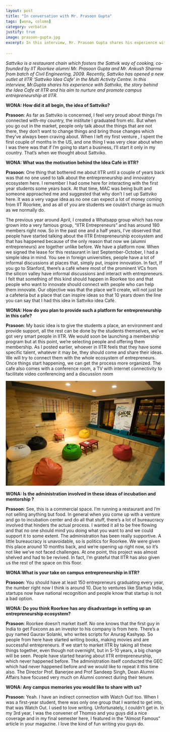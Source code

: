 ```yaml
---
layout: post
title: "In conversation with Mr. Prasoon Gupta"
tags: [wona, column]
category: verbatim
justify: true
image: prasoon-gupta.jpg
excerpt: In this interview, Mr. Prasoon Gupta shares his experience with Sattviko, the story behind the Idea Cafe at IITR and his aim to nurture and promote campus entrepreneurship at IITR.

---
```


_Sattviko is a restaurant chain which fosters the Sattvik way of cooking, co-founded by IIT Roorkee alumni Mr. Prasoon Gupta and Mr. Ankush Sharma from batch of Civil Engineering, 2009. Recently, Sattviko has opened a new outlet at IITR ‘Sattviko Idea Cafe’ in the Multi Activity Centre. In this interview, Mr.Gupta shares his experience with Sattviko, the story behind the Idea Cafe at IITR and his aim to nurture and promote campus entrepreneurship at IITR._


__WONA: How did it all begin, the idea of Sattviko?__

__Prasoon__: As far as Sattviko  is concerned, I feel very proud about things I’m connected with-my country, the institute I graduated from etc. But when you go out in the market, people only talk about the things that are not there, they don’t want to change things and bring those changes which they’ve always been craving about. When I left my first venture ,  I spent the first couple of months in the US, and one thing I was very clear about when I was there was that if I’m going to start a business, I’ll start it only in my country. That’s when we thought about Sattviko.

__WONA: What was the motivation behind the Idea Café  in IITR?__

__Prasoon__: One thing that bothered me about IITR until a couple of years back was that no one used to talk about the entrepreneurship and innovatory ecosystem here.  I remember I had come here for interacting with the first year students some years back. At that time, MAC was being built and someone approached me and suggested that why don’t I set up Sattviko here. It was a very vague idea as no one can expect a lot of money coming from IIT Roorkee, and as all of you are students we couldn’t charge as much as we normally do.

The previous year around April, I created a Whatsapp group which has now grown into a very famous group, “IITR Entrepreneurs” and has around 180 members right now. So in the past one and a half years, I’ve observed that people have started talking about the IITR Entrepreneurship ecosystem and that has happened because of the only reason that now we (alumni entrepreneurs) are together unlike before. We have a platform now. When we signed the lease for this restaurant in last September-October, I had a simple idea in mind. You see in foreign universities, people have a lot of informal discussions at places that, simply put, inspire innovation. In fact, If you go to Stanford, there’s a café where most of the prominent VCs from the silicon valley have informal discussions and interact with entrepreneurs. I felt that something of this kind should happen in Roorkee too and that people who want to innovate should connect with people who can help them innovate.
Our objective was that the place we’ll create, will not just be a cafeteria but a place that can inspire ideas so that 10 years down the line you can say that I had this idea in Sattviko idea Café.

__WONA: How do you plan to provide such a platform for entrepreneurship in this cafe?__

__Prasoon__: My basic idea is to give the students a place, an environment and provide support, all the rest can be done by the students themselves, we’ve got very smart people in IITR. We would soon be launching a membership program but at this point, we’re selecting people and offering them membership. As I posted earlier, whoever in IITR feels that they have some specific talent, whatever it may be, they should come and share their ideas. We will try to connect them with the whole ecosystem of entrepreneurs. Once things start happening, we can get the process more organized. The cafe also comes with a conference room, a TV with internet connectivity to facilitate video conferencing and a discussion room

![Bakar Room](/images/posts/prasoon-gupta1.png)


__WONA: Is the administration involved in these ideas of incubation and mentorship ?__

__Prasoon__: See, this is a commercial space. I’m running a restaurant and I’m not selling anything but food. In general when you come up with a venture and go to incubation center and do all that stuff, there’s a lot of bureaucracy involved that hinders the actual process. I wanted it all to be free flowing and that no one should mind you doing what you want to and we could support it to some extent. The administration has been really supportive. A little bureaucracy is unavoidable, so is politics for Roorkee. We were given this place around 10 months back, and we’re opening up right now, so it’s not like we’ve not faced challenges. At one point, this project was almost shelved and had to be revived. In fact, I’m grateful that IITR has also given us the rest of the space on this floor.

__WONA:What is your take on campus entrepreneurship in IITR?__

__Prasoon__: You should have at least 150 entrepreneurs graduating every year, the number right now I think is around 10. Due to ventures like Startup India, startups now have national recognition and people know that startup is not a bad option. 

__WONA: Do you think Roorkee has any disadvantage in setting up an entrepreneurship ecosystem?__
 
__Prasoon__: Roorkee doesn’t market itself. No one knows that the first guy in India to get Foxconn as an investor to his company is from here. There’s a guy named Gaurav Solanki, who writes scripts for Anurag Kashyap. So people from here have started writing books, making movies and are successful entrepreneurs. If we start to market IITR by taking all these things together, even though not overnight, but in 5-10 years, a big change will be seen.
People have started hearing about IITR entrepreneurship, which never happened before. The administration itself conducted the GEC which had never happened before and we would like to repeat it this time also. The Director Prof. Banerjee and Prof Sandeep Singh, Dean Alumni Affairs have focused very much on Alumni connect during their tenure.

__WONA: Any campus memories you would like to share with us?__

__Prasoon__: Yeah. I have an indirect connection with Watch Out! too. When I was a first-year student, there was only one group that I wanted to get into, that was Watch Out. I used to love writing. Unfortunately, I couldn’t get in. In my 3rd year, I was the convener of Thomso and you guys did a nice coverage and in my final semester here, I featured in the "Almost Famous" article in your magazine. I love the kind of fun writing you guys do.